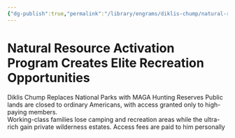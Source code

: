 ```yaml
---
{"dg-publish":true,"permalink":"/library/engrams/diklis-chump/natural-resource-activation-program-creates-elite-recreation-opportunities/","tags":["DC/Aristocracy","DC/AS4"]}
---
```


# Natural Resource Activation Program Creates Elite Recreation Opportunities
Diklis Chump Replaces National Parks with MAGA Hunting Reserves
Public lands are closed to ordinary Americans, with access granted only to high-paying members.  
Working-class families lose camping and recreation areas while the ultra-rich gain private wilderness estates.
Access fees are paid to him personally

